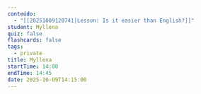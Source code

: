 ```yaml
---
conteúdo:
  - "[[20251009120741|Lesson: Is it easier than English?]]"
student: Myllena
quiz: false
flashcards: false
tags:
  - private
title: Myllena
startTime: 14:00
endTime: 14:45
date: 2025-10-09T14:15:00
---
```

